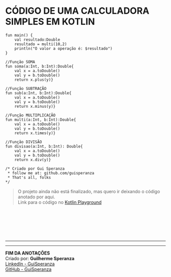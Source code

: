 # CÓDIGO DE UMA CALCULADORA SIMPLES EM KOTLIN

```
fun main() {
    val resultado:Double
    resultado = multi(10,2)
    println("O valor a operação é: $resultado")
}

//Função SOMA
fun soma(a:Int, b:Int):Double{
    val x = a.toDouble()
    val y = b.toDouble()
	return x.plus(y)}

//Função SUBTRAÇÃO
fun sub(a:Int, b:Int):Double{
    val x = a.toDouble()
    val y = b.toDouble()
    return x.minus(y)}

//Função MULTIPLICAÇÃO
fun multi(a:Int, b:Int):Double{
    val x = a.toDouble()
    val y = b.toDouble()
    return x.times(y)}

//Função DIVISÃO
fun divisao(a:Int, b:Int): Double{
    val x = a.toDouble()
    val y = b.toDouble() 
    return x.div(y)}

/* Criado por Gui Speranza
 * follow me at: github.com/guisperanza 
 * That's all, folks
*/

```
> O projeto ainda não está finalizado, mas quero ir deixando o código anotado por aqui.<br>
Link para o código no [Kotlin Playground](https://pl.kotl.in/veciV9xGr)

<BR><BR><BR><BR><BR>

---
---

**FIM DA ANOTAÇÕES**<br>
Criado por: **Guilherme Speranza**<br>
[LinkedIn - GuiSperanza](https://www.linkedin.com/in/guisperanza/)<br>
[GitHub - GuiSperanza](https://github.com/guisperanza)
